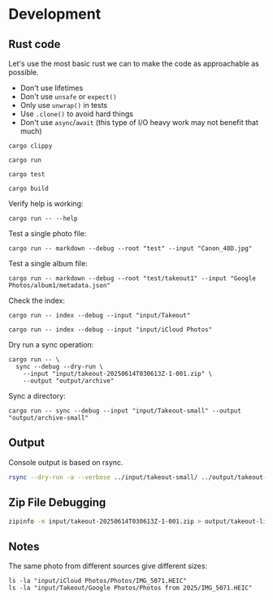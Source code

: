 
# Development

## Rust code

Let's use the most basic rust we can to make the code as approachable as possible.

- Don't use lifetimes
- Don't use `unsafe` or `expect()`
- Only use `unwrap()` in tests
- Use `.clone()` to avoid hard things
- Don't use `async`/`await` (this type of I/O heavy work may not benefit that much)


```shell
cargo clippy
```

```shell
cargo run
```

```shell
cargo test
```

```shell
cargo build
```

Verify help is working:

```shell
cargo run -- --help
```

Test a single photo file:

```shell
cargo run -- markdown --debug --root "test" --input "Canon_40D.jpg"
```

Test a single album file:

```shell
cargo run -- markdown --debug --root "test/takeout1" --input "Google Photos/album1/metadata.json"
```

Check the index:

```shell
cargo run -- index --debug --input "input/Takeout"
```

```shell
cargo run -- index --debug --input "input/iCloud Photos"
```


Dry run a sync operation:

```shell
cargo run -- \
  sync --debug --dry-run \
    --input "input/takeout-20250614T030613Z-1-001.zip" \
    --output "output/archive"
```

Sync a directory:

```shell
cargo run -- sync --debug --input "input/Takeout-small" --output "output/archive-small"
```


## Output

Console output is based on rsync. 

```sh
rsync --dry-run -a --verbose ../input/takeout-small/ ../output/takeout-small/
```

## Zip File Debugging


```sh
zipinfo -m input/takeout-20250614T030613Z-1-001.zip > output/takeout-list.txt
```


## Notes

The same photo from different sources give different sizes:

```shell
ls -la "input/iCloud Photos/Photos/IMG_5071.HEIC"
ls -la "input/Takeout/Google Photos/Photos from 2025/IMG_5071.HEIC"
```
